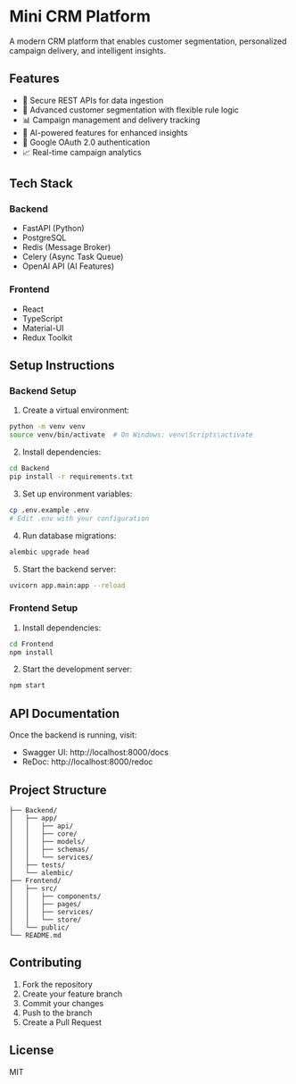 # Mini CRM Platform

A modern CRM platform that enables customer segmentation, personalized campaign delivery, and intelligent insights.

## Features

- 🔐 Secure REST APIs for data ingestion
- 🎯 Advanced customer segmentation with flexible rule logic
- 📊 Campaign management and delivery tracking
- 🤖 AI-powered features for enhanced insights
- 🔑 Google OAuth 2.0 authentication
- 📈 Real-time campaign analytics

## Tech Stack

### Backend
- FastAPI (Python)
- PostgreSQL
- Redis (Message Broker)
- Celery (Async Task Queue)
- OpenAI API (AI Features)

### Frontend
- React
- TypeScript
- Material-UI
- Redux Toolkit

## Setup Instructions

### Backend Setup

1. Create a virtual environment:
```bash
python -m venv venv
source venv/bin/activate  # On Windows: venv\Scripts\activate
```

2. Install dependencies:
```bash
cd Backend
pip install -r requirements.txt
```

3. Set up environment variables:
```bash
cp .env.example .env
# Edit .env with your configuration
```

4. Run database migrations:
```bash
alembic upgrade head
```

5. Start the backend server:
```bash
uvicorn app.main:app --reload
```

### Frontend Setup

1. Install dependencies:
```bash
cd Frontend
npm install
```

2. Start the development server:
```bash
npm start
```

## API Documentation

Once the backend is running, visit:
- Swagger UI: http://localhost:8000/docs
- ReDoc: http://localhost:8000/redoc

## Project Structure

```
├── Backend/
│   ├── app/
│   │   ├── api/
│   │   ├── core/
│   │   ├── models/
│   │   ├── schemas/
│   │   └── services/
│   ├── tests/
│   └── alembic/
├── Frontend/
│   ├── src/
│   │   ├── components/
│   │   ├── pages/
│   │   ├── services/
│   │   └── store/
│   └── public/
└── README.md
```

## Contributing

1. Fork the repository
2. Create your feature branch
3. Commit your changes
4. Push to the branch
5. Create a Pull Request

## License

MIT
